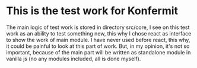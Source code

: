 # This is the test work for Konfermit

The main logic of test work is stored in directory src/core,
I see on this test work as an ability to test something new,
this why I chose react as interface to show the work of main module.
I have never used before react, this why, it could be painful to look
at this part of work. But, in my opinion, it's not so important,
because of the main part will be written as standalone module in vanilla js
(no any modules included, all is done myself).